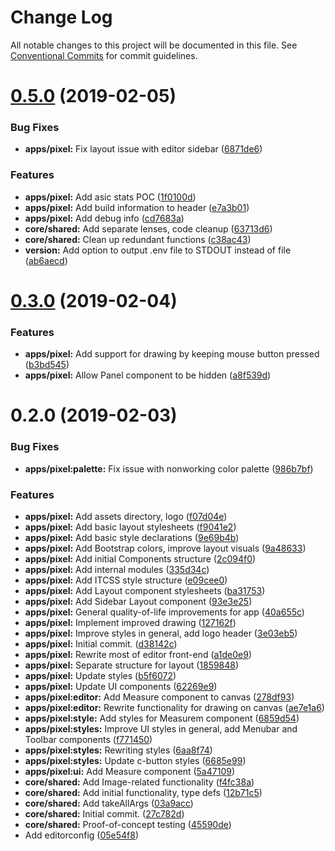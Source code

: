 # Change Log

All notable changes to this project will be documented in this file.
See [Conventional Commits](https://conventionalcommits.org) for commit guidelines.

# [0.5.0](https://github.com/etm12/etotama/compare/v0.4.0...v0.5.0) (2019-02-05)


### Bug Fixes

* **apps/pixel:** Fix layout issue with editor sidebar ([6871de6](https://github.com/etm12/etotama/commit/6871de6))


### Features

* **apps/pixel:** Add asic stats POC ([1f0100d](https://github.com/etm12/etotama/commit/1f0100d))
* **apps/pixel:** Add build information to header ([e7a3b01](https://github.com/etm12/etotama/commit/e7a3b01))
* **apps/pixel:** Add debug info ([cd7683a](https://github.com/etm12/etotama/commit/cd7683a))
* **core/shared:** Add separate lenses, code cleanup ([63713d6](https://github.com/etm12/etotama/commit/63713d6))
* **core/shared:** Clean up redundant functions ([c38ac43](https://github.com/etm12/etotama/commit/c38ac43))
* **version:** Add option to output .env file to STDOUT instead of file ([ab6aecd](https://github.com/etm12/etotama/commit/ab6aecd))





# [0.3.0](https://github.com/etm12/etotama/compare/v0.2.0...v0.3.0) (2019-02-04)


### Features

* **apps/pixel:** Add support for drawing by keeping mouse button pressed ([b3bd545](https://github.com/etm12/etotama/commit/b3bd545))
* **apps/pixel:** Allow Panel component to be hidden ([a8f539d](https://github.com/etm12/etotama/commit/a8f539d))





# 0.2.0 (2019-02-03)


### Bug Fixes

* **apps/pixel:palette:** Fix issue with nonworking color palette ([986b7bf](https://github.com/etm12/etotama/commit/986b7bf))


### Features

* **apps/pixel:** Add assets directory, logo ([f07d04e](https://github.com/etm12/etotama/commit/f07d04e))
* **apps/pixel:** Add basic layout stylesheets ([f9041e2](https://github.com/etm12/etotama/commit/f9041e2))
* **apps/pixel:** Add basic style declarations ([9e69b4b](https://github.com/etm12/etotama/commit/9e69b4b))
* **apps/pixel:** Add Bootstrap colors, improve layout visuals ([9a48633](https://github.com/etm12/etotama/commit/9a48633))
* **apps/pixel:** Add initial Components structure ([2c094f0](https://github.com/etm12/etotama/commit/2c094f0))
* **apps/pixel:** Add internal modules ([335d34c](https://github.com/etm12/etotama/commit/335d34c))
* **apps/pixel:** Add ITCSS style structure ([e09cee0](https://github.com/etm12/etotama/commit/e09cee0))
* **apps/pixel:** Add Layout component stylesheets ([ba31753](https://github.com/etm12/etotama/commit/ba31753))
* **apps/pixel:** Add Sidebar Layout component ([93e3e25](https://github.com/etm12/etotama/commit/93e3e25))
* **apps/pixel:** General quality-of-life improvements for app ([40a655c](https://github.com/etm12/etotama/commit/40a655c))
* **apps/pixel:** Implement improved drawing ([127162f](https://github.com/etm12/etotama/commit/127162f))
* **apps/pixel:** Improve styles in general, add logo header ([3e03eb5](https://github.com/etm12/etotama/commit/3e03eb5))
* **apps/pixel:** Initial commit. ([d38142c](https://github.com/etm12/etotama/commit/d38142c))
* **apps/pixel:** Rewrite most of editor front-end ([a1de0e9](https://github.com/etm12/etotama/commit/a1de0e9))
* **apps/pixel:** Separate structure for layout ([1859848](https://github.com/etm12/etotama/commit/1859848))
* **apps/pixel:** Update styles ([b5f6072](https://github.com/etm12/etotama/commit/b5f6072))
* **apps/pixel:** Update UI components ([62269e9](https://github.com/etm12/etotama/commit/62269e9))
* **apps/pixel:editor:** Add Measure component to canvas ([278df93](https://github.com/etm12/etotama/commit/278df93))
* **apps/pixel:editor:** Rewrite functionality for drawing on canvas ([ae7e1a6](https://github.com/etm12/etotama/commit/ae7e1a6))
* **apps/pixel:style:** Add styles for Measurem component ([6859d54](https://github.com/etm12/etotama/commit/6859d54))
* **apps/pixel:styles:** Improve UI styles in general, add Menubar and Toolbar components ([f771450](https://github.com/etm12/etotama/commit/f771450))
* **apps/pixel:styles:** Rewriting styles ([6aa8f74](https://github.com/etm12/etotama/commit/6aa8f74))
* **apps/pixel:styles:** Update c-button styles ([6685e99](https://github.com/etm12/etotama/commit/6685e99))
* **apps/pixel:ui:** Add Measure component ([5a47109](https://github.com/etm12/etotama/commit/5a47109))
* **core/shared:** Add Image-related functionality ([f4fc38a](https://github.com/etm12/etotama/commit/f4fc38a))
* **core/shared:** Add initial functionality, type defs ([12b71c5](https://github.com/etm12/etotama/commit/12b71c5))
* **core/shared:** Add takeAllArgs ([03a9acc](https://github.com/etm12/etotama/commit/03a9acc))
* **core/shared:** Initial commit. ([27c782d](https://github.com/etm12/etotama/commit/27c782d))
* **core/shared:** Proof-of-concept testing ([45590de](https://github.com/etm12/etotama/commit/45590de))
* Add editorconfig ([05e54f8](https://github.com/etm12/etotama/commit/05e54f8))
